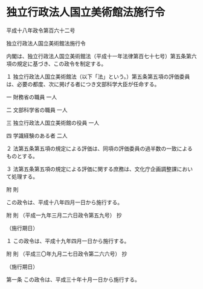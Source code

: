 # 独立行政法人国立美術館法施行令

平成十八年政令第百六十二号

独立行政法人国立美術館法施行令

内閣は、独立行政法人国立美術館法（平成十一年法律第百七十七号）第五条第六項の規定に基づき、この政令を制定する。

１ 独立行政法人国立美術館法（以下「法」という。）第五条第五項の評価委員は、必要の都度、次に掲げる者につき文部科学大臣が任命する。

一 財務省の職員 一人

二 文部科学省の職員 一人

三 独立行政法人国立美術館の役員 一人

四 学識経験のある者 二人

２ 法第五条第五項の規定による評価は、同項の評価委員の過半数の一致によるものとする。

３ 法第五条第五項の規定による評価に関する庶務は、文化庁企画調整課において処理する。

附 則

この政令は、平成十八年四月一日から施行する。

附 則 （平成一九年三月二六日政令第五九号） 抄

（施行期日）

１ この政令は、平成十九年四月一日から施行する。

附 則 （平成三〇年九月二七日政令第二六六号） 抄

（施行期日）

第一条 この政令は、平成三十年十月一日から施行する。
